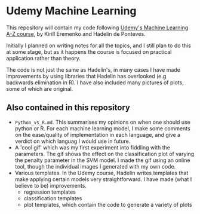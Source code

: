 # Udemy Machine Learning

This repository will contain my code following [Udemy's Machine Learning A-Z course](https://www.udemy.com/machinelearning/learn/v4/overview), by Kirill Eremenko and Hadelin de Ponteves.

Initially I planned on writing notes for all the topics, and I still plan to do this at some stage, but as it happens the course is focused on practical application rather than theory.

The code is not just the same as Hadelin's, in many cases I have made improvements by using libraries that Hadelin has overlooked (e.g backwards elimination in R). I have also included many pictures of plots, some of which are original.

## Also contained in this repository

- `Python_vs_R.md`. This summarises my opinions on when one should use python or R. For each machine learning model, I make some comments on the ease/quality of implementation in each language, and give a verdict on which languag I would use in future.
- A 'cool gif' which was my first experiment into fiddling with the parameters. The gif shows the effect on the classification plot of varying the penalty parameter in the SVM model. I made the gif using an online tool, though the individual images I generated with my own code.
- Various templates. In the Udemy course, Hadelin writes templates that make applying certain models very straightforward. I have made (what I believe to be) improvements.
    - regression templates
    - classification templates
    - plot templates, which contain the code to generate a variety of plots
